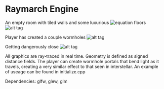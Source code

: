 # Raymarch Engine

An empty room with tiled walls and some luxurious ![equation](z=sin(x*y)) floors
![alt tag](http://i.imgur.com/n5JWmFI.png)

Player has created a couple wormholes
![alt tag](http://i.imgur.com/iwVP7II.png)

Getting dangerously close
![alt tag](http://i.imgur.com/R8AOVm9.png)

All graphics are ray-traced in real time. Geometry is defined as signed distance fields.
The player can create wormhole portals that bend light as it travels, creating a very similar effect to that seen in interstellar. 
An example of useage can be found in initialize.cpp

Dependencies: glfw, glew, glm
